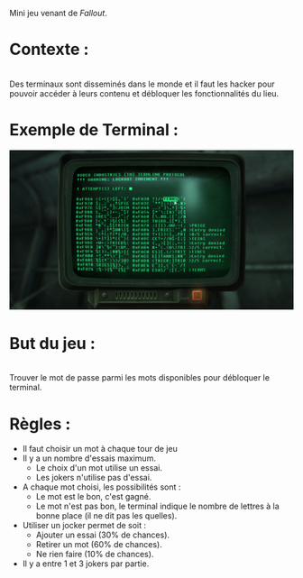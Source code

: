 Mini jeu venant de *Fallout*.

# Contexte :
<br>
Des terminaux sont disseminés dans le monde et il faut les hacker pour pouvoir accéder à leurs contenu et
débloquer les fonctionnalités du lieu.


# Exemple de Terminal :
<img src="TerminalImage.jpg">

# But du jeu :
<br>
Trouver le mot de passe parmi les mots disponibles pour débloquer le terminal.

# Règles :
- Il faut choisir un mot à chaque tour de jeu
- Il y a un nombre d'essais maximum.
    - Le choix d'un mot utilise un essai.
    - Les jokers n'utilise pas d'essai.
- A chaque mot choisi, les possibilités sont :
    - Le mot est le bon, c'est gagné.
    - Le mot n'est pas bon, le terminal indique le nombre de lettres à la bonne place (il ne dit pas les quelles).
- Utiliser un jocker permet de soit :
    - Ajouter un essai (30% de chances).
    - Retirer un mot (60% de chances).
    - Ne rien faire (10% de chances).
- Il y a entre 1 et 3 jokers par partie.
  
